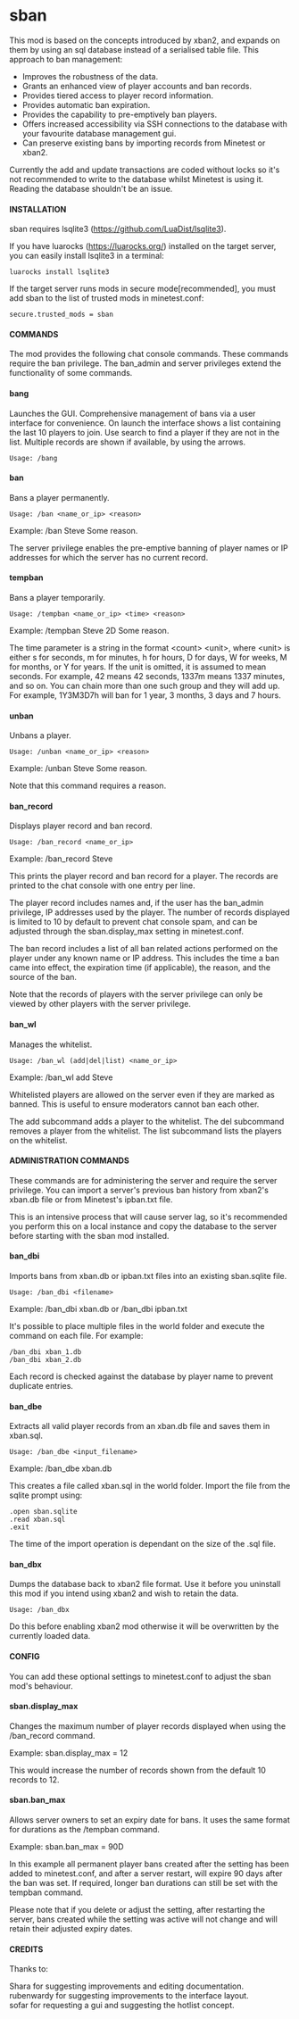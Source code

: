 # sban

This mod is based on the concepts introduced by xban2, and expands on them
by using an sql database instead of a serialised table file. This approach to
ban management:

* Improves the robustness of the data.
* Grants an enhanced view of player accounts and ban records.
* Provides tiered access to player record information.
* Provides automatic ban expiration.
* Provides the capability to pre-emptively ban players.
* Offers increased accessibility via SSH connections to the database with your
favourite database management gui.
* Can preserve existing bans by importing records from Minetest or xban2.

Currently the add and update transactions are coded without
locks so it's not recommended to write to the database whilst Minetest is using it.
Reading the database shouldn't be an issue.

#### INSTALLATION

sban requires lsqlite3 (https://github.com/LuaDist/lsqlite3).

If you have luarocks (https://luarocks.org/) installed on the target server,
you can easily install lsqlite3 in a terminal:

    luarocks install lsqlite3

If the target server runs mods in secure mode[recommended], you must add sban
to the list of trusted mods in minetest.conf:

	secure.trusted_mods = sban

#### COMMANDS

The mod provides the following chat console commands. These commands require
the ban privilege. The ban_admin and server privileges extend the functionality
of some commands.

#### bang

Launches the GUI. Comprehensive management of bans via a user interface for convenience.
On launch the interface shows a list containing the last 10 players to join. Use search
to find a player if they are not in the list. Multiple records are shown if available, by
using the arrows.

``` Usage: /bang ```

#### ban

Bans a player permanently.

``` Usage: /ban <name_or_ip> <reason> ```

Example: /ban Steve Some reason.

The server privilege enables the pre-emptive banning of player names or
IP addresses for which the server has no current record.

#### tempban

Bans a player temporarily.

```Usage: /tempban <name_or_ip> <time> <reason>```

Example: /tempban Steve 2D Some reason.

The time parameter is a string in the format \<count> \<unit>,
where \<unit>  is either s for seconds, m for minutes, h for hours, D for days,
W for weeks, M for months, or Y for years. If the unit is omitted, it is
assumed to mean seconds. For example, 42 means 42 seconds, 1337m means 1337 minutes,
and so on. You can chain more than one such group and they will add up.
For example, 1Y3M3D7h will ban for 1 year, 3 months, 3 days and 7 hours.

#### unban

Unbans a player.

```Usage: /unban <name_or_ip> <reason>```

Example: /unban Steve Some reason.

Note that this command requires a reason.

#### ban_record

Displays player record and ban record.

```Usage: /ban_record <name_or_ip>```

Example: /ban_record Steve

This prints the player record and ban record for a player. The records are
printed to the chat console with one entry per line.

The player record includes names and, if the user has the ban_admin privilege,
IP addresses used by the player. The number of records displayed is limited
to 10 by default to prevent chat console spam, and can be adjusted through
the sban.display_max setting in minetest.conf.

The ban record includes a list of all ban related actions performed on the player
under any known name or IP address. This includes the time a ban came into effect,
the expiration time (if applicable), the reason, and the source of the ban.

Note that the records of players with the server privilege can only be viewed
by other players with the server privilege.

#### ban_wl

Manages the whitelist.

```Usage: /ban_wl (add|del|list) <name_or_ip>```

Example: /ban_wl add Steve

Whitelisted players are allowed on the server even if they are marked
as banned. This is useful to ensure moderators cannot ban each other.

The add subcommand adds a player to the whitelist.
The del subcommand removes a player from the whitelist.
The list subcommand lists the players on the whitelist.

#### ADMINISTRATION COMMANDS

These commands are for administering the server and require the server privilege.
You can import a server's previous ban history from xban2's xban.db file or from
Minetest's ipban.txt file.

This is an intensive process that will cause server lag, so it's recommended
you perform this on a local instance and copy the database to the server
before starting with the sban mod installed.

#### ban_dbi

Imports bans from xban.db or ipban.txt files into an existing
sban.sqlite file.

```Usage: /ban_dbi <filename>```

Example: /ban_dbi xban.db or /ban_dbi ipban.txt

It's possible to place multiple files in the world folder and execute the
command on each file. For example:

    /ban_dbi xban_1.db
    /ban_dbi xban_2.db

Each record is checked against the database by player name to prevent duplicate
entries.

#### ban_dbe

Extracts all valid player records from an xban.db file and saves them in xban.sql.

```Usage: /ban_dbe <input_filename>```

Example: /ban_dbe xban.db

This creates a file called xban.sql in the world folder. Import the file
from the sqlite prompt using:

    .open sban.sqlite
    .read xban.sql
    .exit

The time of the import operation is dependant on the size of the .sql file.

#### ban_dbx

Dumps the database back to xban2 file format. Use it before you uninstall this mod
if you intend using xban2 and wish to retain the data.

```Usage: /ban_dbx```

Do this before enabling xban2 mod otherwise it will be overwritten by the currently loaded data.

#### CONFIG

You can add these optional settings to minetest.conf to adjust the sban mod's
behaviour.

#### sban.display_max

Changes the maximum number of player records displayed when using the /ban_record
command.

Example: sban.display_max = 12

This would increase the number of records shown from the default 10 records to 12.

#### sban.ban_max

Allows server owners to set an expiry date for bans. It uses the same format for
durations as the /tempban command.

Example: sban.ban_max = 90D

In this example all permanent player bans created after the setting has been added
to minetest.conf, and after a server restart, will expire 90 days after the ban was
set. If required, longer ban durations can still be set with the tempban command.

Please note that if you delete or adjust the setting, after restarting the server, bans
created while the setting was active will not change and will retain their adjusted
expiry dates.

#### CREDITS

Thanks to:

Shara for suggesting improvements and editing documentation.    
rubenwardy for suggesting improvements to the interface layout.    
sofar for requesting a gui and suggesting the hotlist concept.    

